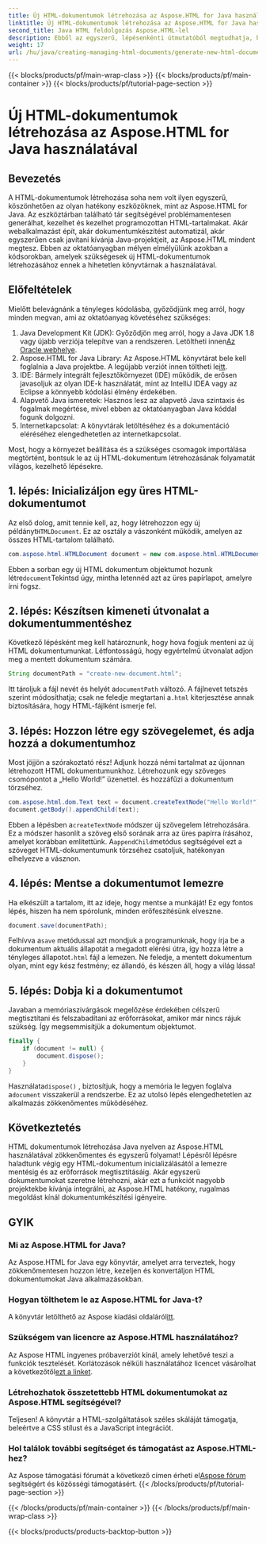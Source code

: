 ```yaml
---
title: Új HTML-dokumentumok létrehozása az Aspose.HTML for Java használatával
linktitle: Új HTML-dokumentumok létrehozása az Aspose.HTML for Java használatával
second_title: Java HTML feldolgozás Aspose.HTML-lel
description: Ebből az egyszerű, lépésenkénti útmutatóból megtudhatja, hogyan hozhat létre új HTML-dokumentumokat az Aspose.HTML for Java használatával. Kezdje el a dinamikus HTML-tartalom generálását.
weight: 17
url: /hu/java/creating-managing-html-documents/generate-new-html-documents/
---
```


{{< blocks/products/pf/main-wrap-class >}}
{{< blocks/products/pf/main-container >}}
{{< blocks/products/pf/tutorial-page-section >}}

# Új HTML-dokumentumok létrehozása az Aspose.HTML for Java használatával

## Bevezetés
A HTML-dokumentumok létrehozása soha nem volt ilyen egyszerű, köszönhetően az olyan hatékony eszközöknek, mint az Aspose.HTML for Java. Az eszköztárban található tár segítségével problémamentesen generálhat, kezelhet és kezelhet programozottan HTML-tartalmakat. Akár webalkalmazást épít, akár dokumentumkészítést automatizál, akár egyszerűen csak javítani kívánja Java-projektjeit, az Aspose.HTML mindent megtesz. Ebben az oktatóanyagban mélyen elmélyülünk azokban a kódsorokban, amelyek szükségesek új HTML-dokumentumok létrehozásához ennek a hihetetlen könyvtárnak a használatával.
## Előfeltételek
Mielőtt belevágnánk a tényleges kódolásba, győződjünk meg arról, hogy minden megvan, ami az oktatóanyag követéséhez szükséges:
1.  Java Development Kit (JDK): Győződjön meg arról, hogy a Java JDK 1.8 vagy újabb verziója telepítve van a rendszeren. Letöltheti innen[Az Oracle webhelye](https://www.oracle.com/java/technologies/javase-jdk11-downloads.html).
2. Aspose.HTML for Java Library: Az Aspose.HTML könyvtárat bele kell foglalnia a Java projektbe. A legújabb verziót innen töltheti le[itt](https://releases.aspose.com/html/java/).
3. IDE: Bármely integrált fejlesztőkörnyezet (IDE) működik, de erősen javasoljuk az olyan IDE-k használatát, mint az IntelliJ IDEA vagy az Eclipse a könnyebb kódolási élmény érdekében.
4. Alapvető Java ismeretek: Hasznos lesz az alapvető Java szintaxis és fogalmak megértése, mivel ebben az oktatóanyagban Java kóddal fogunk dolgozni.
5. Internetkapcsolat: A könyvtárak letöltéséhez és a dokumentáció eléréséhez elengedhetetlen az internetkapcsolat.

Most, hogy a környezet beállítása és a szükséges csomagok importálása megtörtént, bontsuk le az új HTML-dokumentum létrehozásának folyamatát világos, kezelhető lépésekre.
## 1. lépés: Inicializáljon egy üres HTML-dokumentumot
 Az első dolog, amit tennie kell, az, hogy létrehozzon egy új példányt`HTMLDocument`. Ez az osztály a vászonként működik, amelyen az összes HTML-tartalom található.
```java
com.aspose.html.HTMLDocument document = new com.aspose.html.HTMLDocument();
```
 Ebben a sorban egy új HTML dokumentum objektumot hozunk létre`document`Tekintsd úgy, mintha letennéd azt az üres papírlapot, amelyre írni fogsz.
## 2. lépés: Készítsen kimeneti útvonalat a dokumentummentéshez
Következő lépésként meg kell határoznunk, hogy hova fogjuk menteni az új HTML dokumentumunkat. Létfontosságú, hogy egyértelmű útvonalat adjon meg a mentett dokumentum számára.
```java
String documentPath = "create-new-document.html";
```
 Itt tároljuk a fájl nevét és helyét a`documentPath` változó. A fájlnevet tetszés szerint módosíthatja; csak ne feledje megtartani a`.html` kiterjesztése annak biztosítására, hogy HTML-fájlként ismerje fel.
## 3. lépés: Hozzon létre egy szövegelemet, és adja hozzá a dokumentumhoz
Most jöjjön a szórakoztató rész! Adjunk hozzá némi tartalmat az újonnan létrehozott HTML dokumentumunkhoz. Létrehozunk egy szöveges csomópontot a „Hello World!” üzenettel. és hozzáfűzi a dokumentum törzséhez.
```java
com.aspose.html.dom.Text text = document.createTextNode("Hello World!");
document.getBody().appendChild(text);
```
 Ebben a lépésben a`createTextNode` módszer új szövegelem létrehozására. Ez a módszer hasonlít a szöveg első sorának arra az üres papírra írásához, amelyet korábban említettünk. A`appendChild`metódus segítségével ezt a szöveget HTML-dokumentumunk törzséhez csatoljuk, hatékonyan elhelyezve a vásznon.
## 4. lépés: Mentse a dokumentumot lemezre
Ha elkészült a tartalom, itt az ideje, hogy mentse a munkáját! Ez egy fontos lépés, hiszen ha nem spórolunk, minden erőfeszítésünk elveszne. 
```java
document.save(documentPath);
```
 Felhívva a`save` metódussal azt mondjuk a programunknak, hogy írja be a dokumentum aktuális állapotát a megadott elérési útra, így hozza létre a tényleges állapotot`.html` fájl a lemezen. Ne feledje, a mentett dokumentum olyan, mint egy kész festmény; ez állandó, és készen áll, hogy a világ lássa!
## 5. lépés: Dobja ki a dokumentumot
Javaban a memóriaszivárgások megelőzése érdekében célszerű megtisztítani és felszabadítani az erőforrásokat, amikor már nincs rájuk szükség. Így megsemmisítjük a dokumentum objektumot.
```java
finally {
    if (document != null) {
        document.dispose();
    }
}
```
 Használata`dispose()` , biztosítjuk, hogy a memória le legyen foglalva a`document` visszakerül a rendszerbe. Ez az utolsó lépés elengedhetetlen az alkalmazás zökkenőmentes működéséhez.
## Következtetés
HTML dokumentumok létrehozása Java nyelven az Aspose.HTML használatával zökkenőmentes és egyszerű folyamat! Lépésről lépésre haladtunk végig egy HTML-dokumentum inicializálásától a lemezre mentésig és az erőforrások megtisztításáig. Akár egyszerű dokumentumokat szeretne létrehozni, akár ezt a funkciót nagyobb projektekbe kívánja integrálni, az Aspose.HTML hatékony, rugalmas megoldást kínál dokumentumkészítési igényeire.
## GYIK
### Mi az Aspose.HTML for Java?
Az Aspose.HTML for Java egy könyvtár, amelyet arra terveztek, hogy zökkenőmentesen hozzon létre, kezeljen és konvertáljon HTML dokumentumokat Java alkalmazásokban.
### Hogyan tölthetem le az Aspose.HTML for Java-t?
 A könyvtár letölthető az Aspose kiadási oldaláról[itt](https://releases.aspose.com/html/java/).
### Szükségem van licencre az Aspose.HTML használatához?
 Az Aspose HTML ingyenes próbaverziót kínál, amely lehetővé teszi a funkciók tesztelését. Korlátozások nélküli használatához licencet vásárolhat a következőtől[ezt a linket](https://purchase.aspose.com/buy).
### Létrehozhatok összetettebb HTML dokumentumokat az Aspose.HTML segítségével?
Teljesen! A könyvtár a HTML-szolgáltatások széles skáláját támogatja, beleértve a CSS stílust és a JavaScript integrációt.
### Hol találok további segítséget és támogatást az Aspose.HTML-hez?
 Az Aspose támogatási fórumát a következő címen érheti el[Aspose fórum](https://forum.aspose.com/c/html/29) segítségért és közösségi támogatásért.
{{< /blocks/products/pf/tutorial-page-section >}}

{{< /blocks/products/pf/main-container >}}
{{< /blocks/products/pf/main-wrap-class >}}

{{< blocks/products/products-backtop-button >}}
